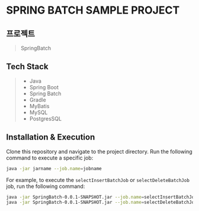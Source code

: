 # SPRING BATCH SAMPLE PROJECT

## 프로젝트
> SpringBatch

## Tech Stack
> - Java
> - Spring Boot
> - Spring Batch
> - Gradle
> - MyBatis
> - MySQL
> - PostgresSQL

## Installation & Execution
Clone this repository and navigate to the project directory. Run the following command to execute a specific job:

```bash
java -jar jarname --job.name=jobname
```

For example, to execute the `selectInsertBatchJob` or `selectDeleteBatchJob` job, run the following command:

```bash
java -jar SpringBatch-0.0.1-SNAPSHOT.jar --job.name=selectInsertBatchJob;
java -jar SpringBatch-0.0.1-SNAPSHOT.jar --job.name=selectDeleteBatchJob;